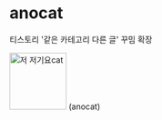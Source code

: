 # anocat
티스토리 '같은 카테고리 다른 글' 꾸밈 확장

<img width="100" alt="저 저기요cat" src="https://user-images.githubusercontent.com/15683098/119497610-c22b4f00-bd9f-11eb-9100-04278d1ead5d.png"/>
(anocat)
